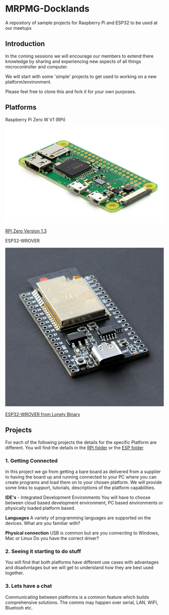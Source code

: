 # MRPMG-Docklands

A repository of sample projects for Raspberry Pi and ESP32 to be used at our meetups

## Introduction

In the coming sessions we will encourage our members to extend there knowledge by sharing and experiencing new aspects of all things microcontroller and computer.

We will start with some 'simple' projects to get used to working on a new platform/environment.

Please feel free to clone this and fork it for your own purposes.

## Platforms

Raspberry Pi Zero W V1 (RPi)

![RPi Zero](Documentation/RPi-ZERO-1.png)

[RPi Zero Version 1.3](https://www.raspberrypi.com/products/raspberry-pi-zero-w/)

ESP32-WROVER

![ESP32](Documentation/ESP32-Wrover.png)

[ESP32-WROVER from Lonely Binary](https://lonelybinary.com/collections/esp32/products/lonely-binary-esp32-wrover-the-king-of-esp32)

## Projects

For each of the following projects the details for the specific Platform are different.  You will find the details in the [RPi folder](RPi) or the [ESP folder](ESP)

### 1. Getting Connected

In this project we go from getting a bare board as delivered from a supplier to having the board up and running connected to your PC where you can create programs and load them on to your chosen platform.
We will provide some links to support, tutorials, descriptions of the platform capabilities.

**IDE's** - Integrated Development Environments
You will have to choose between cloud based development environment, PC based environments or physically loaded platform based.

**Languages**
A variety of programming languages are supported on the devices.  What are you familiar with?

**Physical connection**
USB is common but are you connecting to Windows, Mac or Linux
Do you have the correct driver?

### 2. Seeing it starting to do stuff

You will find that both platforms have different use cases with advantages and disadvntages but we will get to understand how they are best used together.

### 3. Lets have a chat

Communicating between platforms is a common feature which builds comprehensive solutions.  The comms may happen over serial, LAN, WiFI, Bluetooh etc.
